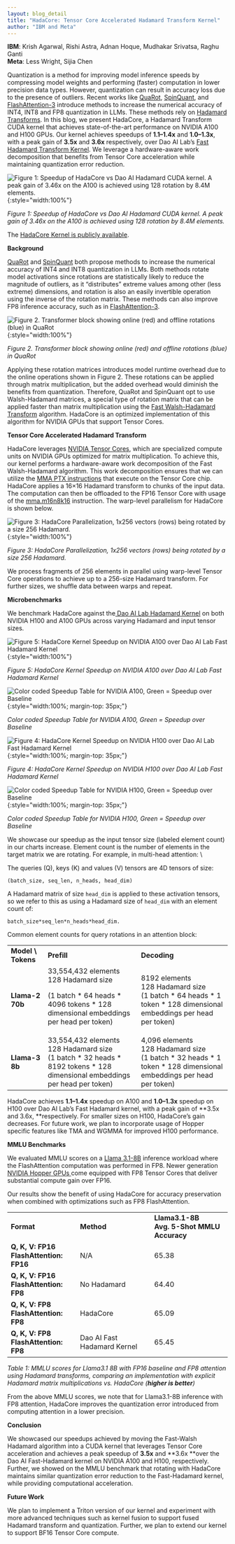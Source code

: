 ```yaml
---
layout: blog_detail
title: "HadaCore: Tensor Core Accelerated Hadamard Transform Kernel"
author: "IBM and Meta"
---
```


**IBM**: Krish Agarwal, Rishi Astra, Adnan Hoque, Mudhakar Srivatsa, Raghu Ganti  
**Meta**: Less Wright, Sijia Chen

Quantization is a method for improving model inference speeds by compressing model weights and performing (faster) computation in lower precision data types. However, quantization can result in accuracy loss due to the presence of outliers. Recent works like [QuaRot](https://arxiv.org/abs/2404.00456), [SpinQuant](https://arxiv.org/abs/2405.16406), and [FlashAttention-3](https://arxiv.org/pdf/2407.08608) introduce methods to increase the numerical accuracy of INT4, INT8 and FP8 quantization in LLMs. These methods rely on [Hadamard Transforms](https://en.wikipedia.org/wiki/Hadamard_transform). In this blog, we present HadaCore, a Hadamard Transform CUDA kernel that achieves state-of-the-art performance on NVIDIA A100 and H100 GPUs. Our kernel achieves speedups of **1.1–1.4x** and **1.0–1.3x**, with a peak gain of **3.5x** and **3.6x** respectively, over Dao AI Lab’s [Fast Hadamard Transform Kernel](https://github.com/Dao-AILab/fast-hadamard-transform). We leverage a hardware-aware work decomposition that benefits from Tensor Core acceleration while maintaining quantization error reduction.



![Figure 1: Speedup of HadaCore vs Dao AI Hadamard CUDA kernel. A peak gain of 3.46x on the A100 is achieved using 128 rotation by 8.4M elements.](/assets/images/hadacore/fg1.png){:style="width:100%"}

*Figure 1: Speedup of HadaCore vs Dao AI Hadamard CUDA kernel. A peak gain of 3.46x on the A100 is achieved using 128 rotation by 8.4M elements.*

The [HadaCore Kernel is publicly available](https://github.com/pytorch-labs/applied-ai/tree/main/kernels/cuda/inference/hadamard_transform).

**Background**

[QuaRot](https://arxiv.org/abs/2404.00456) and [SpinQuant](https://arxiv.org/abs/2405.16406) both propose methods to increase the numerical accuracy of INT4 and INT8 quantization in LLMs. Both methods rotate model activations since rotations are statistically likely to reduce the magnitude of outliers, as it “distributes” extreme values among other (less extreme) dimensions, and rotation is also an easily invertible operation using the inverse of the rotation matrix. These methods can also improve FP8 inference accuracy, such as in [FlashAttention-3](https://arxiv.org/pdf/2407.08608).


![Figure 2. Transformer block showing online (red) and offline rotations (blue) in QuaRot](/assets/images/hadacore/fg2.png){:style="width:100%"}


*Figure 2. Transformer block showing online (red) and offline rotations (blue) in QuaRot*

Applying these rotation matrices introduces model runtime overhead due to the online operations shown in Figure 2. These rotations can be applied through matrix multiplication, but the added overhead would diminish the benefits from quantization. Therefore, QuaRot and SpinQuant opt to use Walsh-Hadamard matrices, a special type of rotation matrix that can be applied faster than matrix multiplication using the [Fast Walsh-Hadamard Transform](https://en.wikipedia.org/wiki/Fast_Walsh%E2%80%93Hadamard_transform) algorithm. HadaCore is an optimized implementation of this algorithm for NVIDIA GPUs that support Tensor Cores.

**Tensor Core Accelerated Hadamard Transform**

HadaCore leverages [NVIDIA Tensor Cores](https://www.nvidia.com/en-us/data-center/tensor-cores/), which are specialized compute units on NVIDIA GPUs optimized for matrix multiplication. To achieve this, our kernel performs a hardware-aware work decomposition of the Fast Walsh-Hadamard algorithm. This work decomposition ensures that we can utilize the [MMA PTX instructions](https://docs.nvidia.com/cuda/parallel-thread-execution/index.html?highlight=mma#multiply-and-accumulate-instruction-mma) that execute on the Tensor Core chip. HadaCore applies a 16×16 Hadamard transform to chunks of the input data. The computation can then be offloaded to the FP16 Tensor Core with usage of the [mma.m16n8k16](https://docs.nvidia.com/cuda/parallel-thread-execution/index.html?highlight=mma#matrix-fragments-for-mma-m16n8k16-with-floating-point-type) instruction. The warp-level parallelism for HadaCore is shown below.


![Figure 3: HadaCore Parallelization, 1x256 vectors (rows) being rotated by a size 256 Hadamard.](/assets/images/hadacore/fg3.png){:style="width:100%"}


*Figure 3: HadaCore Parallelization, 1x256 vectors (rows) being rotated by a size 256 Hadamard.*

We process fragments of 256 elements in parallel using warp-level Tensor Core operations to achieve up to a 256-size Hadamard transform. For further sizes, we shuffle data between warps and repeat.

**Microbenchmarks**

We benchmark HadaCore against the[ Dao AI Lab Hadamard Kernel](https://github.com/Dao-AILab) on both NVIDIA H100 and A100 GPUs across varying Hadamard and input tensor sizes.

![Figure 5:  HadaCore Kernel Speedup on NVIDIA A100 over Dao AI Lab Fast Hadamard Kernel](/assets/images/hadacore/fg4.png){:style="width:100%"}



*Figure 5:  HadaCore Kernel Speedup on NVIDIA A100 over Dao AI Lab Fast Hadamard Kernel*


![Color coded Speedup Table for NVIDIA A100, Green = Speedup over Baseline](/assets/images/hadacore/fg5.png){:style="width:100%; margin-top: 35px;"}


*Color coded Speedup Table for NVIDIA A100, Green = Speedup over Baseline*


![Figure 4:  HadaCore Kernel Speedup on NVIDIA H100 over Dao AI Lab Fast Hadamard Kernel](/assets/images/hadacore/fg6.png){:style="width:100%; margin-top: 35px;"}


*Figure 4:  HadaCore Kernel Speedup on NVIDIA H100 over Dao AI Lab Fast Hadamard Kernel*


![Color coded Speedup Table for NVIDIA H100, Green = Speedup over Baseline](/assets/images/hadacore/fg7.png){:style="width:100%; margin-top: 35px;"}


*Color coded Speedup Table for NVIDIA H100, Green = Speedup over Baseline*

We showcase our speedup as the input tensor size (labeled element count) in our charts increase. Element count is the number of elements in the target matrix we are rotating. For example, in multi-head attention: \


The queries (Q), keys (K) and values (V) tensors are 4D tensors of size: 

`(batch_size, seq_len, n_heads, head_dim)`

A Hadamard matrix of size `head_dim` is applied to these activation tensors, so we refer to this as using a Hadamard size of `head_dim` with an element count of:

`batch_size*seq_len*n_heads*head_dim.`

Common element counts for query rotations in an attention block:


<table class="table table-bordered">
  <tr>
   <td><strong>Model \ Tokens</strong>
   </td>
   <td><strong>Prefill</strong>
   </td>
   <td><strong>Decoding</strong>
   </td>
  </tr>
  <tr>
   <td><strong>Llama-2 70b</strong>
   </td>
   <td>33,554,432 elements
<br>
128 Hadamard size
<br>

(1 batch * 64 heads * 4096 tokens * 128 dimensional embeddings per head per token)
   </td>
   <td>8192 elements
<br>
128 Hadamard size
<br>
(1 batch * 64 heads * 1 token * 128 dimensional embeddings per head per token)
   </td>
  </tr>
  <tr>
   <td><strong>Llama-3 8b</strong>
   </td>
   <td>33,554,432 elements
<br>
128 Hadamard size
<br>
(1 batch * 32 heads * 8192 tokens * 128 dimensional embeddings per head per token)
   </td>
   <td>4,096 elements
<br>
128 Hadamard size
<br>
(1 batch * 32 heads * 1 token * 128 dimensional embeddings per head per token)
   </td>
  </tr>
</table>


HadaCore achieves **1.1–1.4x** speedup on A100 and **1.0–1.3x** speedup on H100 over Dao AI Lab’s Fast Hadamard kernel, with a peak gain of **3.5x and 3.6x, **respectively. For smaller sizes on H100, HadaCore’s gain decreases. For future work, we plan to incorporate usage of Hopper specific features like TMA and WGMMA for improved H100 performance.

**MMLU Benchmarks**

We evaluated MMLU scores on a [Llama 3.1-8B](https://huggingface.co/meta-llama/Llama-3.1-8B) inference workload where the FlashAttention computation was performed in FP8. Newer generation [NVIDIA Hopper GPUs ](https://www.nvidia.com/en-us/data-center/technologies/hopper-architecture/)come equipped with FP8 Tensor Cores that deliver substantial compute gain over FP16. 

Our results show the benefit of using HadaCore for accuracy preservation when combined with optimizations such as FP8 FlashAttention.


<table class="table table-bordered">
  <tr>
   <td><strong>Format</strong>
   </td>
   <td><strong>Method</strong>
   </td>
   <td><strong>Llama3.1-8B</strong>
<br>
<strong>Avg. 5-Shot MMLU Accuracy</strong>
   </td>
  </tr>
  <tr>
   <td><strong>Q, K, V: FP16</strong>
<br>
<strong>FlashAttention: FP16</strong>
   </td>
   <td>N/A
   </td>
   <td>65.38
   </td>
  </tr>
  <tr>
   <td><strong>Q, K, V: FP16</strong>
<br>
<strong>FlashAttention: FP8</strong>
   </td>
   <td>No Hadamard
   </td>
   <td>64.40
   </td>
  </tr>
  <tr>
   <td><strong>Q, K, V: FP8</strong>
<br>
<strong>FlashAttention: FP8</strong>
   </td>
   <td>HadaCore
   </td>
   <td>65.09
   </td>
  </tr>
  <tr>
   <td><strong>Q, K, V: FP8</strong>
<br>
<strong>FlashAttention: FP8</strong>
   </td>
   <td>Dao AI Fast Hadamard Kernel
   </td>
   <td>65.45
   </td>
  </tr>
</table>


*Table 1: MMLU scores for Llama3.1 8B with FP16 baseline and FP8 attention using Hadamard transforms, comparing an implementation with explicit Hadamard matrix multiplications vs. HadaCore (**higher is better**)*

From the above MMLU scores, we note that for Llama3.1-8B inference with FP8 attention, HadaCore improves the quantization error introduced from computing attention in a lower precision.

**Conclusion**

We showcased our speedups achieved by moving the Fast-Walsh Hadamard algorithm into a CUDA kernel that leverages Tensor Core acceleration and achieves a peak speedup of **3.5x** and **3.6x **over the Dao AI Fast-Hadamard kernel on NVIDIA A100 and H100, respectively.  \
Further, we showed on the MMLU benchmark that rotating with HadaCore maintains similar quantization error reduction to the Fast-Hadamard kernel, while providing computational acceleration.

**Future Work**

We plan to implement a Triton version of our kernel and experiment with more advanced techniques such as kernel fusion to support fused Hadamard transform and quantization. Further, we plan to extend our kernel to support BF16 Tensor Core compute. 